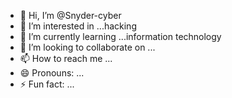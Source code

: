 - 👋 Hi, I’m @Snyder-cyber
- 👀 I’m interested in ...hacking
- 🌱 I’m currently learning ...information technology
- 💞️ I’m looking to collaborate on ...
- 📫 How to reach me ...
- 😄 Pronouns: ...
- ⚡ Fun fact: ...

<!---
Snyder-cyber/Snyder-cyber is a ✨ special ✨ repository because its `README.md` (this file) appears on your GitHub profile.
You can click the Preview link to take a look at your changes.
--->
